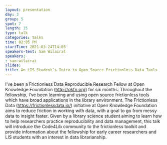 ```yaml
---
layout: presentation
day: 3
group: 5
spot: 7
length: 15
type: talk
categories: talks
time: 02:05 PM
startTime: 2021-03-24T14:05
speakers-text: Sam Wilairat
speakers:
- sam-wilairat
slides: 
title: An LIS Student’s Intro to Open Source Frictionless Data Tools
---
```

I’ve been a Frictionless Data Reproducible Research Fellow at Open Knowledge Foundation (http://okfn.org) for six months. Throughout the fellowship, I’ve been learning and using open source frictionless tools which have broad applications in the library environment. The Frictionless Data (https://frictionlessdata.io/) initiative at Open Knowledge Foundation aims to reduce friction in working with data, with a goal to go from messy data to insight faster. Given by a library science student aiming to learn how to help researchers practice reproducibility and data management, this talk will introduce the Code4Lib community to the frictionless toolkit and provide information about the fellowship for early career researchers and LIS students with an interest in data librarianship.